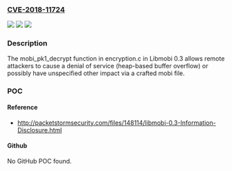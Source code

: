 ### [CVE-2018-11724](https://cve.mitre.org/cgi-bin/cvename.cgi?name=CVE-2018-11724)
![](https://img.shields.io/static/v1?label=Product&message=n%2Fa&color=blue)
![](https://img.shields.io/static/v1?label=Version&message=n%2Fa&color=blue)
![](https://img.shields.io/static/v1?label=Vulnerability&message=n%2Fa&color=brighgreen)

### Description

The mobi_pk1_decrypt function in encryption.c in Libmobi 0.3 allows remote attackers to cause a denial of service (heap-based buffer overflow) or possibly have unspecified other impact via a crafted mobi file.

### POC

#### Reference
- http://packetstormsecurity.com/files/148114/libmobi-0.3-Information-Disclosure.html

#### Github
No GitHub POC found.

